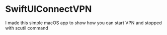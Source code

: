 # SwiftUIConnectVPN
I made this simple macOS app to show how you can start VPN and stopped with scutil command
